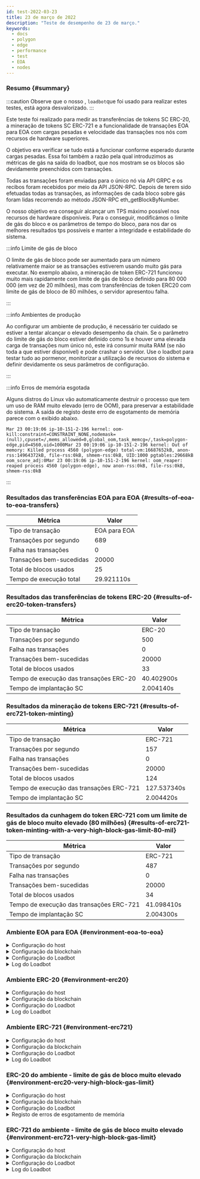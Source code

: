 ```yaml
---
id: test-2022-03-23
title: 23 de março de 2022
description: "Teste de desempenho de 23 de março."
keywords:
  - docs
  - polygon
  - edge
  - performance
  - test
  - EOA
  - nodes
---
```


### Resumo {#summary}

:::caution
Observe que o nosso , `loadbot`que foi usado para realizar estes testes, está agora desvalorizado.
:::

Este teste foi realizado para medir as transferências de tokens SC ERC-20, a mineração de tokens SC ERC-721 e a funcionalidade de transações EOA para EOA com cargas pesadas e velocidade das transações nos nós com recursos de hardware superiores.

O objetivo era verificar se tudo está a funcionar conforme esperado durante cargas pesadas. Essa foi também a razão pela qual introduzimos as métricas de gás na saída do loadbot, que nos mostram se os blocos são devidamente preenchidos com transações.

Todas as transações foram enviadas para o único nó via API GRPC e os recibos foram recebidos por meio da API JSON-RPC. Depois de terem sido efetuadas todas as transações, as informações de cada bloco sobre gás foram lidas recorrendo ao método JSON-RPC eth_getBlockByNumber.

O nosso objetivo era conseguir alcançar um TPS máximo possível nos recursos de hardware disponíveis.
Para o conseguir, modificámos o limite de gás do bloco e os parâmetros de tempo do bloco, para nos dar os melhores resultados tps possíveis e manter a integridade e estabilidade do sistema.

:::info Limite de gás de bloco

O limite de gás de bloco pode ser aumentado para um número relativamente maior se as transações estiverem usando muito gás para executar.
No exemplo abaixo, a mineração de token ERC-721 funcionou muito mais rapidamente com limite de gás de bloco definido para 80 000 000 (em vez de 20 milhões), mas com transferências de token ERC20 com limite de gás de bloco de 80 milhões, o servidor apresentou falha.

:::

:::info Ambientes de produção

Ao configurar um ambiente de produção, é necessário ter cuidado se estiver a tentar alcançar o elevado desempenho da chain.
Se o parâmetro do limite de gás do bloco estiver definido como 1s e houver uma elevada carga de transações num único nó, este irá consumir muita RAM (se não toda a que estiver disponível) e pode crashar o servidor.
Use o loadbot para testar tudo ao pormenor, monitorizar a utilização de recursos do sistema e definir devidamente os seus parâmetros de configuração.

:::

:::info Erros de memória esgotada

Alguns distros do Linux vão automaticamente destruir o processo que tem um uso de RAM muito elevado (erro de OOM), para preservar a estabilidade do sistema.
A saída de registo deste erro de esgotamento de memória parece com o exibido abaixo.
```
Mar 23 00:19:06 ip-10-151-2-196 kernel: oom-kill:constraint=CONSTRAINT_NONE,nodemask=(null),cpuset=/,mems_allowed=0,global_oom,task_memcg=/,task=polygon-edge,pid=4560,uid=1000Mar 23 00:19:06 ip-10-151-2-196 kernel: Out of memory: Killed process 4560 (polygon-edge) total-vm:16687652kB, anon-rss:14964372kB, file-rss:0kB, shmem-rss:0kB, UID:1000 pgtables:29668kB oom_score_adj:0Mar 23 00:19:06 ip-10-151-2-196 kernel: oom_reaper: reaped process 4560 (polygon-edge), now anon-rss:0kB, file-rss:0kB, shmem-rss:0kB
```
:::

### Resultados das transferências EOA para EOA {#results-of-eoa-to-eoa-transfers}
| Métrica | Valor |
| ------ | ----- |
| Tipo de transação | EOA para EOA |
| Transações por segundo | 689 |
| Falha nas transações | 0 |
| Transações bem-sucedidas | 20000 |
| Total de blocos usados | 25 |
| Tempo de execução total | 29.921110s |

### Resultados das transferências de tokens ERC-20 {#results-of-erc20-token-transfers}

| Métrica | Valor |
| ------ | ----- |
| Tipo de transação | ERC-20 |
| Transações por segundo | 500 |
| Falha nas transações | 0 |
| Transações bem-sucedidas | 20000 |
| Total de blocos usados | 33 |
| Tempo de execução das transações ERC-20 | 40.402900s |
| Tempo de implantação SC | 2.004140s |

### Resultados da mineração de tokens ERC-721 {#results-of-erc721-token-minting}

| Métrica | Valor |
| ------ | ----- |
| Tipo de transação | ERC-721 |
| Transações por segundo | 157 |
| Falha nas transações | 0 |
| Transações bem-sucedidas | 20000 |
| Total de blocos usados | 124 |
| Tempo de execução das transações ERC-721 | 127.537340s |
| Tempo de implantação SC | 2.004420s |


### Resultados da cunhagem do token ERC-721 com um limite de gás de bloco muito elevado (80 milhões) {#results-of-erc721-token-minting-with-a-very-high-block-gas-limit-80-mil}
| Métrica | Valor |
| ------ | ----- |
| Tipo de transação | ERC-721 |
| Transações por segundo | 487 |
| Falha nas transações | 0 |
| Transações bem-sucedidas | 20000 |
| Total de blocos usados | 34 |
| Tempo de execução das transações ERC-721 | 41.098410s |
| Tempo de implantação SC | 2.004300s |


### Ambiente EOA para EOA {#environment-eoa-to-eoa}
<details>
  <summary>Configuração do host</summary>
  <div>
    <div>
        <table>
            <tr>
                <td>Fornecedor de serviços na nuvem</td>
                <td>AWS</td>
            </tr>
            <tr>
                <td>Tamanho da instância</td>
                <td>c5.2xlarge</td>
            </tr>
            <tr>
                <td>Networking</td>
                <td>subnet privada</td>
            </tr>
            <tr>
                <td>Sistema operativo</td>
                <td>Amazon Linux 2 AMI (HVM) - Kernel 5.10</td>
            </tr>
            <tr>
                <td>Limite do descritor do ficheiro</td>
                <td>65535</td>
            </tr>
            <tr>
                <td>Máx. de processos do utilizador</td>
                <td>65535</td>
            </tr>
        </table>
    </div>
    <br/>
  </div>
</details>

<details>
  <summary>Configuração da blockchain</summary>
  <div>
    <div>
        <table>
            <tr>
                <td>Versão do Polygon Edge</td>
                <td>Commit <a href="https://github.com/0xPolygon/polygon-edge/commit/06e11eac8da98c79c938fc53dda2da3318cfbe04">06e11eac8da98c79c938fc53dda2da3318cfbe04</a> no branch de desenvolvimento</td>
            </tr>
            <tr>
                <td>Nós validadores</td>
                <td>4</td>
            </tr>
            <tr>
                <td>Nós não-validadores</td>
                <td>0</td>
            </tr>
            <tr>
                <td>Consenso</td>
                <td>IBFT PoA</td>
            </tr>
            <tr>
                <td>Tempo do bloco</td>
                <td>1s</td>
            </tr>
            <tr>
                <td>Limite de gás do bloco</td>
                <td>20000000</td>
            </tr>
            <tr>
                <td>Máx. de slots</td>
                <td>1000000</td>
            </tr>
            <tr>
                <td>Utilização média do bloco</td>
                <td>84,00%</td>
            </tr>
        </table>
    </div>
    <br/>
  </div>
</details>

<details>
  <summary>Configuração do Loadbot</summary>
  <div>
    <div>
        <table>
            <tr>
                <td>Total de transações</td>
                <td>20000</td>
            </tr>
            <tr>
                <td>Transações enviadas por segundo</td>
                <td>689</td>
            </tr>
            <tr>
                <td>Tipo de transações</td>
                <td>Transferências EOA para EOA</td>
            </tr>
        </table>
    </div>
    <br/>
  </div>
</details>

<details>
    <summary>Log do Loadbot</summary>

    [COUNT DATA]
    Transactions submitted = 20000
    Transactions failed    = 0

    [APPROXIMATE TPS]
    Approximate number of transactions per second = 689

    [TURN AROUND DATA]
    Average transaction turn around = 5.685740s
    Fastest transaction turn around = 2.004480s
    Slowest transaction turn around = 9.013790s
    Total loadbot execution time    = 29.921110s

    [BLOCK DATA]
    Blocks required = 25

    Block #435 = 865 txns (18165000 gasUsed / 20000000 gasLimit) utilization = 90.83%
    Block #436 = 952 txns (19992000 gasUsed / 20000000 gasLimit) utilization = 99.96%
    Block #437 = 360 txns (7560000 gasUsed / 20000000 gasLimit) utilization  = 37.80%
    Block #438 = 952 txns (19992000 gasUsed / 20000000 gasLimit) utilization = 99.96%
    Block #439 = 952 txns (19992000 gasUsed / 20000000 gasLimit) utilization = 99.96%
    Block #440 = 952 txns (19992000 gasUsed / 20000000 gasLimit) utilization = 99.96%
    Block #442 = 952 txns (19992000 gasUsed / 20000000 gasLimit) utilization = 99.96%
    Block #443 = 952 txns (19992000 gasUsed / 20000000 gasLimit) utilization = 99.96%
    Block #444 = 952 txns (19992000 gasUsed / 20000000 gasLimit) utilization = 99.96%
    Block #445 = 157 txns (3297000 gasUsed / 20000000 gasLimit) utilization  = 16.48%
    Block #446 = 952 txns (19992000 gasUsed / 20000000 gasLimit) utilization = 99.96%
    Block #447 = 952 txns (19992000 gasUsed / 20000000 gasLimit) utilization = 99.96%
    Block #448 = 952 txns (19992000 gasUsed / 20000000 gasLimit) utilization = 99.96%
    Block #450 = 952 txns (19992000 gasUsed / 20000000 gasLimit) utilization = 99.96%
    Block #451 = 952 txns (19992000 gasUsed / 20000000 gasLimit) utilization = 99.96%
    Block #452 = 952 txns (19992000 gasUsed / 20000000 gasLimit) utilization = 99.96%
    Block #453 = 363 txns (7623000 gasUsed / 20000000 gasLimit) utilization  = 38.12%
    Block #454 = 952 txns (19992000 gasUsed / 20000000 gasLimit) utilization = 99.96%
    Block #455 = 952 txns (19992000 gasUsed / 20000000 gasLimit) utilization = 99.96%
    Block #456 = 952 txns (19992000 gasUsed / 20000000 gasLimit) utilization = 99.96%
    Block #458 = 952 txns (19992000 gasUsed / 20000000 gasLimit) utilization = 99.96%
    Block #459 = 952 txns (19992000 gasUsed / 20000000 gasLimit) utilization = 99.96%
    Block #460 = 952 txns (19992000 gasUsed / 20000000 gasLimit) utilization = 99.96%
    Block #461 = 16 txns (336000 gasUsed / 20000000 gasLimit) utilization    = 1.68%
    Block #462 = 151 txns (3171000 gasUsed / 20000000 gasLimit) utilization  = 15.86%

    [AVERAGE BLOCK UTILIZATION]
    Average utilization acorss all blocks = 84.00%
</details>

### Ambiente ERC-20 {#environment-erc20}
<details>
  <summary>Configuração do host</summary>
  <div>
    <div>
        <table>
            <tr>
                <td>Fornecedor de serviços na nuvem</td>
                <td>AWS</td>
            </tr>
            <tr>
                <td>Tamanho da instância</td>
                <td>c5.2xlarge</td>
            </tr>
            <tr>
                <td>Networking</td>
                <td>subnet privada</td>
            </tr>
            <tr>
                <td>Sistema operativo</td>
                <td>Amazon Linux 2 AMI (HVM) - Kernel 5.10</td>
            </tr>
            <tr>
                <td>Limite do descritor do ficheiro</td>
                <td>65535</td>
            </tr>
            <tr>
                <td>Máx. de processos do utilizador</td>
                <td>65535</td>
            </tr>
        </table>
    </div>
    <br/>
  </div>
</details>

<details>
  <summary>Configuração da blockchain</summary>
  <div>
    <div>
        <table>
            <tr>
                <td>Versão do Polygon Edge</td>
                <td>Commit <a href="https://github.com/0xPolygon/polygon-edge/commit/06e11eac8da98c79c938fc53dda2da3318cfbe04">06e11eac8da98c79c938fc53dda2da3318cfbe04</a> no branch de desenvolvimento</td>
            </tr>
            <tr>
                <td>Nós validadores</td>
                <td>4</td>
            </tr>
            <tr>
                <td>Nós não-validadores</td>
                <td>0</td>
            </tr>
            <tr>
                <td>Consenso</td>
                <td>IBFT PoA</td>
            </tr>
            <tr>
                <td>Tempo do bloco</td>
                <td>1s</td>
            </tr>
            <tr>
                <td>Limite de gás do bloco</td>
                <td>20000000</td>
            </tr>
            <tr>
                <td>Máx. de slots</td>
                <td>1000000</td>
            </tr>
            <tr>
                <td>Utilização média do bloco</td>
                <td>88,38%</td>
            </tr>
        </table>
    </div>
    <br/>
  </div>
</details>

<details>
  <summary>Configuração do Loadbot</summary>
  <div>
    <div>
        <table>
            <tr>
                <td>Total de transações</td>
                <td>20000</td>
            </tr>
            <tr>
                <td>Transações enviadas por segundo</td>
                <td>500</td>
            </tr>
            <tr>
                <td>Tipo de transações</td>
                <td>Transferências ERC-20 para ERC-20</td>
            </tr>
        </table>
    </div>
    <br/>
  </div>
</details>

<details>
    <summary>Log do Loadbot</summary>

    [COUNT DATA]
    Transactions submitted = 20000
    Transactions failed    = 0

    [APPROXIMATE TPS]
    Approximate number of transactions per second = 500

    [CONTRACT DEPLOYMENT DATA]
    Contract address     = 0xfCCb5bC1E2EdCcE6336f3C3112af488E9f7fFd45
    Total execution time = 2.004140s

    [CONTRACT BLOCK DATA]
    Blocks required = 1

    Block #643 = 1 txns (1055769 gasUsed / 20000000 gasLimit) utilization = 5.28%

    [TURN AROUND DATA]
    Average transaction turn around = 10.011350s
    Fastest transaction turn around = 2.005370s
    Slowest transaction turn around = 18.039780s
    Total loadbot execution time    = 40.402900s

    [BLOCK DATA]
    Blocks required = 33

    Block #645 = 684 txns (19962000 gasUsed / 20000000 gasLimit) utilization = 99.81%
    Block #646 = 685 txns (19976150 gasUsed / 20000000 gasLimit) utilization = 99.88%
    Block #647 = 685 txns (19976150 gasUsed / 20000000 gasLimit) utilization = 99.88%
    Block #648 = 685 txns (19976150 gasUsed / 20000000 gasLimit) utilization = 99.88%
    Block #650 = 685 txns (19976150 gasUsed / 20000000 gasLimit) utilization = 99.88%
    Block #651 = 685 txns (19976150 gasUsed / 20000000 gasLimit) utilization = 99.88%
    Block #652 = 685 txns (19976150 gasUsed / 20000000 gasLimit) utilization = 99.88%
    Block #653 = 1 txns (37550 gasUsed / 20000000 gasLimit) utilization      = 0.19%
    Block #654 = 685 txns (19976150 gasUsed / 20000000 gasLimit) utilization = 99.88%
    Block #655 = 685 txns (19976150 gasUsed / 20000000 gasLimit) utilization = 99.88%
    Block #656 = 685 txns (19976150 gasUsed / 20000000 gasLimit) utilization = 99.88%
    Block #657 = 200 txns (5838400 gasUsed / 20000000 gasLimit) utilization  = 29.19%
    Block #658 = 685 txns (19976150 gasUsed / 20000000 gasLimit) utilization = 99.88%
    Block #659 = 685 txns (19976150 gasUsed / 20000000 gasLimit) utilization = 99.88%
    Block #660 = 685 txns (19976150 gasUsed / 20000000 gasLimit) utilization = 99.88%
    Block #661 = 200 txns (5838400 gasUsed / 20000000 gasLimit) utilization  = 29.19%
    Block #662 = 685 txns (19976150 gasUsed / 20000000 gasLimit) utilization = 99.88%
    Block #663 = 685 txns (19976150 gasUsed / 20000000 gasLimit) utilization = 99.88%
    Block #664 = 685 txns (19976150 gasUsed / 20000000 gasLimit) utilization = 99.88%
    Block #666 = 685 txns (19976150 gasUsed / 20000000 gasLimit) utilization = 99.88%
    Block #667 = 685 txns (19976150 gasUsed / 20000000 gasLimit) utilization = 99.88%
    Block #668 = 685 txns (19976150 gasUsed / 20000000 gasLimit) utilization = 99.88%
    Block #669 = 414 txns (12076500 gasUsed / 20000000 gasLimit) utilization = 60.38%
    Block #670 = 685 txns (19976150 gasUsed / 20000000 gasLimit) utilization = 99.88%
    Block #671 = 685 txns (19976150 gasUsed / 20000000 gasLimit) utilization = 99.88%
    Block #672 = 685 txns (19976150 gasUsed / 20000000 gasLimit) utilization = 99.88%
    Block #673 = 46 txns (1349300 gasUsed / 20000000 gasLimit) utilization   = 6.75%
    Block #674 = 685 txns (19976150 gasUsed / 20000000 gasLimit) utilization = 99.88%
    Block #675 = 685 txns (19976150 gasUsed / 20000000 gasLimit) utilization = 99.88%
    Block #676 = 685 txns (19976150 gasUsed / 20000000 gasLimit) utilization = 99.88%
    Block #678 = 685 txns (19976150 gasUsed / 20000000 gasLimit) utilization = 99.88%
    Block #679 = 685 txns (19976150 gasUsed / 20000000 gasLimit) utilization = 99.88%
    Block #680 = 645 txns (18810150 gasUsed / 20000000 gasLimit) utilization = 94.05%

    [AVERAGE BLOCK UTILIZATION]
    Average utilization acorss all blocks = 88.38%

</details>

### Ambiente ERC-721 {#environment-erc721}
<details>
  <summary>Configuração do host</summary>
  <div>
    <div>
        <table>
            <tr>
                <td>Fornecedor de serviços na nuvem</td>
                <td>AWS</td>
            </tr>
            <tr>
                <td>Tamanho da instância</td>
                <td>c5.2xlarge</td>
            </tr>
            <tr>
                <td>Networking</td>
                <td>subnet privada</td>
            </tr>
            <tr>
                <td>Sistema operativo</td>
                <td>Amazon Linux 2 AMI (HVM) - Kernel 5.10</td>
            </tr>
            <tr>
                <td>Limite do descritor do ficheiro</td>
                <td>65535</td>
            </tr>
            <tr>
                <td>Máx. de processos do utilizador</td>
                <td>65535</td>
            </tr>
        </table>
    </div>
    <br/>
  </div>
</details>

<details>
  <summary>Configuração da blockchain</summary>
  <div>
    <div>
        <table>
            <tr>
                <td>Versão do Polygon Edge</td>
                <td>Commit <a href="https://github.com/0xPolygon/polygon-edge/commit/06e11eac8da98c79c938fc53dda2da3318cfbe04">06e11eac8da98c79c938fc53dda2da3318cfbe04</a> no branch de desenvolvimento</td>
            </tr>
            <tr>
                <td>Nós validadores</td>
                <td>4</td>
            </tr>
            <tr>
                <td>Nós não-validadores</td>
                <td>0</td>
            </tr>
            <tr>
                <td>Consenso</td>
                <td>IBFT PoA</td>
            </tr>
            <tr>
                <td>Tempo do bloco</td>
                <td>1s</td>
            </tr>
            <tr>
                <td>Limite de gás do bloco</td>
                <td>20000000</td>
            </tr>
            <tr>
                <td>Máx. de slots</td>
                <td>1000000</td>
            </tr>
            <tr>
                <td>Utilização média do bloco</td>
                <td>92,90%</td>
            </tr>
        </table>
    </div>
    <br/>
  </div>
</details>

<details>
  <summary>Configuração do Loadbot</summary>
  <div>
    <div>
        <table>
            <tr>
                <td>Total de transações</td>
                <td>20000</td>
            </tr>
            <tr>
                <td>Transações enviadas por segundo</td>
                <td>157</td>
            </tr>
            <tr>
                <td>Tipo de transações</td>
                <td>Cunhagem de tokens ERC-721</td>
            </tr>
        </table>
    </div>
    <br/>
  </div>
</details>

<details>
    <summary>Log do Loadbot</summary>

    [COUNT DATA]
    Transactions submitted = 20000
    Transactions failed    = 0

    [APPROXIMATE TPS]
    Approximate number of transactions per second = 157

    [CONTRACT DEPLOYMENT DATA]
    Contract address     = 0x04D4F76817D951fc15E08392cBB056B50fea64aa
    Total execution time = 2.004420s

    [CONTRACT BLOCK DATA]
    Blocks required = 1

    Block #1173 = 1 txns (2528760 gasUsed / 20000000 gasLimit) utilization = 12.64%

    [TURN AROUND DATA]
    Average transaction turn around = 53.282990s
    Fastest transaction turn around = 2.003130s
    Slowest transaction turn around = 105.151960s
    Total loadbot execution time    = 127.537340s

    [BLOCK DATA]
    Blocks required = 124

    Block #1175 = 173 txns (19958658 gasUsed / 20000000 gasLimit) utilization = 99.79%
    Block #1176 = 173 txns (19928658 gasUsed / 20000000 gasLimit) utilization = 99.64%
    Block #1177 = 173 txns (19928658 gasUsed / 20000000 gasLimit) utilization = 99.64%
    Block #1178 = 173 txns (19928658 gasUsed / 20000000 gasLimit) utilization = 99.64%
    Block #1179 = 173 txns (19928658 gasUsed / 20000000 gasLimit) utilization = 99.64%
    Block #1180 = 173 txns (19928658 gasUsed / 20000000 gasLimit) utilization = 99.64%
    Block #1181 = 173 txns (19928658 gasUsed / 20000000 gasLimit) utilization = 99.64%
    Block #1182 = 173 txns (19928658 gasUsed / 20000000 gasLimit) utilization = 99.64%
    Block #1183 = 173 txns (19928658 gasUsed / 20000000 gasLimit) utilization = 99.64%
    Block #1184 = 173 txns (19928658 gasUsed / 20000000 gasLimit) utilization = 99.64%
    Block #1185 = 173 txns (19928658 gasUsed / 20000000 gasLimit) utilization = 99.64%
    Block #1186 = 173 txns (19928658 gasUsed / 20000000 gasLimit) utilization = 99.64%
    Block #1187 = 173 txns (19928658 gasUsed / 20000000 gasLimit) utilization = 99.64%
    Block #1188 = 173 txns (19928658 gasUsed / 20000000 gasLimit) utilization = 99.64%
    Block #1189 = 173 txns (19928658 gasUsed / 20000000 gasLimit) utilization = 99.64%
    Block #1190 = 173 txns (19928658 gasUsed / 20000000 gasLimit) utilization = 99.64%
    Block #1191 = 173 txns (19928658 gasUsed / 20000000 gasLimit) utilization = 99.64%
    Block #1192 = 47 txns (5420262 gasUsed / 20000000 gasLimit) utilization   = 27.10%
    Block #1193 = 173 txns (19928658 gasUsed / 20000000 gasLimit) utilization = 99.64%
    Block #1194 = 173 txns (19928658 gasUsed / 20000000 gasLimit) utilization = 99.64%
    Block #1195 = 173 txns (19928658 gasUsed / 20000000 gasLimit) utilization = 99.64%
    Block #1196 = 173 txns (19928658 gasUsed / 20000000 gasLimit) utilization = 99.64%
    Block #1197 = 173 txns (19928658 gasUsed / 20000000 gasLimit) utilization = 99.64%
    Block #1198 = 173 txns (19928658 gasUsed / 20000000 gasLimit) utilization = 99.64%
    Block #1199 = 173 txns (19928658 gasUsed / 20000000 gasLimit) utilization = 99.64%
    Block #1200 = 173 txns (19928658 gasUsed / 20000000 gasLimit) utilization = 99.64%
    Block #1201 = 173 txns (19928658 gasUsed / 20000000 gasLimit) utilization = 99.64%
    Block #1202 = 173 txns (19928658 gasUsed / 20000000 gasLimit) utilization = 99.64%
    Block #1203 = 173 txns (19928658 gasUsed / 20000000 gasLimit) utilization = 99.64%
    Block #1204 = 45 txns (5189970 gasUsed / 20000000 gasLimit) utilization   = 25.95%
    Block #1205 = 173 txns (19928658 gasUsed / 20000000 gasLimit) utilization = 99.64%
    Block #1206 = 173 txns (19928658 gasUsed / 20000000 gasLimit) utilization = 99.64%
    Block #1207 = 173 txns (19928658 gasUsed / 20000000 gasLimit) utilization = 99.64%
    Block #1208 = 59 txns (6802014 gasUsed / 20000000 gasLimit) utilization   = 34.01%
    Block #1209 = 173 txns (19928658 gasUsed / 20000000 gasLimit) utilization = 99.64%
    Block #1210 = 173 txns (19928658 gasUsed / 20000000 gasLimit) utilization = 99.64%
    Block #1211 = 173 txns (19928658 gasUsed / 20000000 gasLimit) utilization = 99.64%
    Block #1212 = 173 txns (19928658 gasUsed / 20000000 gasLimit) utilization = 99.64%
    Block #1213 = 173 txns (19928658 gasUsed / 20000000 gasLimit) utilization = 99.64%
    Block #1214 = 173 txns (19928658 gasUsed / 20000000 gasLimit) utilization = 99.64%
    Block #1215 = 173 txns (19928658 gasUsed / 20000000 gasLimit) utilization = 99.64%
    Block #1216 = 42 txns (4844532 gasUsed / 20000000 gasLimit) utilization   = 24.22%
    Block #1217 = 173 txns (19928658 gasUsed / 20000000 gasLimit) utilization = 99.64%
    Block #1218 = 173 txns (19928658 gasUsed / 20000000 gasLimit) utilization = 99.64%
    Block #1219 = 173 txns (19928658 gasUsed / 20000000 gasLimit) utilization = 99.64%
    Block #1220 = 173 txns (19928658 gasUsed / 20000000 gasLimit) utilization = 99.64%
    Block #1221 = 173 txns (19928658 gasUsed / 20000000 gasLimit) utilization = 99.64%
    Block #1222 = 173 txns (19928658 gasUsed / 20000000 gasLimit) utilization = 99.64%
    Block #1223 = 173 txns (19928658 gasUsed / 20000000 gasLimit) utilization = 99.64%
    Block #1224 = 26 txns (3002196 gasUsed / 20000000 gasLimit) utilization   = 15.01%
    Block #1225 = 173 txns (19928658 gasUsed / 20000000 gasLimit) utilization = 99.64%
    Block #1226 = 173 txns (19928658 gasUsed / 20000000 gasLimit) utilization = 99.64%
    Block #1227 = 173 txns (19928658 gasUsed / 20000000 gasLimit) utilization = 99.64%
    Block #1228 = 173 txns (19928658 gasUsed / 20000000 gasLimit) utilization = 99.64%
    Block #1229 = 173 txns (19928658 gasUsed / 20000000 gasLimit) utilization = 99.64%
    Block #1230 = 173 txns (19928658 gasUsed / 20000000 gasLimit) utilization = 99.64%
    Block #1231 = 173 txns (19928658 gasUsed / 20000000 gasLimit) utilization = 99.64%
    Block #1232 = 76 txns (8759496 gasUsed / 20000000 gasLimit) utilization   = 43.80%
    Block #1233 = 173 txns (19928658 gasUsed / 20000000 gasLimit) utilization = 99.64%
    Block #1234 = 173 txns (19928658 gasUsed / 20000000 gasLimit) utilization = 99.64%
    Block #1235 = 173 txns (19928658 gasUsed / 20000000 gasLimit) utilization = 99.64%
    Block #1236 = 90 txns (10371540 gasUsed / 20000000 gasLimit) utilization  = 51.86%
    Block #1237 = 173 txns (19928658 gasUsed / 20000000 gasLimit) utilization = 99.64%
    Block #1238 = 173 txns (19928658 gasUsed / 20000000 gasLimit) utilization = 99.64%
    Block #1239 = 173 txns (19928658 gasUsed / 20000000 gasLimit) utilization = 99.64%
    Block #1240 = 173 txns (19928658 gasUsed / 20000000 gasLimit) utilization = 99.64%
    Block #1241 = 173 txns (19928658 gasUsed / 20000000 gasLimit) utilization = 99.64%
    Block #1242 = 173 txns (19928658 gasUsed / 20000000 gasLimit) utilization = 99.64%
    Block #1243 = 173 txns (19928658 gasUsed / 20000000 gasLimit) utilization = 99.64%
    Block #1244 = 173 txns (19928658 gasUsed / 20000000 gasLimit) utilization = 99.64%
    Block #1245 = 173 txns (19928658 gasUsed / 20000000 gasLimit) utilization = 99.64%
    Block #1246 = 173 txns (19928658 gasUsed / 20000000 gasLimit) utilization = 99.64%
    Block #1247 = 173 txns (19928658 gasUsed / 20000000 gasLimit) utilization = 99.64%
    Block #1248 = 173 txns (19928658 gasUsed / 20000000 gasLimit) utilization = 99.64%
    Block #1249 = 173 txns (19928658 gasUsed / 20000000 gasLimit) utilization = 99.64%
    Block #1250 = 173 txns (19928658 gasUsed / 20000000 gasLimit) utilization = 99.64%
    Block #1251 = 173 txns (19928658 gasUsed / 20000000 gasLimit) utilization = 99.64%
    Block #1252 = 173 txns (19928658 gasUsed / 20000000 gasLimit) utilization = 99.64%
    Block #1253 = 173 txns (19928658 gasUsed / 20000000 gasLimit) utilization = 99.64%
    Block #1254 = 173 txns (19928658 gasUsed / 20000000 gasLimit) utilization = 99.64%
    Block #1255 = 173 txns (19928658 gasUsed / 20000000 gasLimit) utilization = 99.64%
    Block #1256 = 173 txns (19928658 gasUsed / 20000000 gasLimit) utilization = 99.64%
    Block #1257 = 173 txns (19928658 gasUsed / 20000000 gasLimit) utilization = 99.64%
    Block #1258 = 173 txns (19928658 gasUsed / 20000000 gasLimit) utilization = 99.64%
    Block #1259 = 173 txns (19928658 gasUsed / 20000000 gasLimit) utilization = 99.64%
    Block #1260 = 99 txns (11407854 gasUsed / 20000000 gasLimit) utilization  = 57.04%
    Block #1261 = 173 txns (19928658 gasUsed / 20000000 gasLimit) utilization = 99.64%
    Block #1262 = 173 txns (19928658 gasUsed / 20000000 gasLimit) utilization = 99.64%
    Block #1263 = 173 txns (19928658 gasUsed / 20000000 gasLimit) utilization = 99.64%
    Block #1264 = 173 txns (19928658 gasUsed / 20000000 gasLimit) utilization = 99.64%
    Block #1265 = 173 txns (19928658 gasUsed / 20000000 gasLimit) utilization = 99.64%
    Block #1266 = 173 txns (19928658 gasUsed / 20000000 gasLimit) utilization = 99.64%
    Block #1267 = 173 txns (19928658 gasUsed / 20000000 gasLimit) utilization = 99.64%
    Block #1268 = 18 txns (2081028 gasUsed / 20000000 gasLimit) utilization   = 10.41%
    Block #1269 = 173 txns (19928658 gasUsed / 20000000 gasLimit) utilization = 99.64%
    Block #1270 = 173 txns (19928658 gasUsed / 20000000 gasLimit) utilization = 99.64%
    Block #1271 = 173 txns (19928658 gasUsed / 20000000 gasLimit) utilization = 99.64%
    Block #1272 = 173 txns (19928658 gasUsed / 20000000 gasLimit) utilization = 99.64%
    Block #1273 = 173 txns (19928658 gasUsed / 20000000 gasLimit) utilization = 99.64%
    Block #1274 = 173 txns (19928658 gasUsed / 20000000 gasLimit) utilization = 99.64%
    Block #1275 = 173 txns (19928658 gasUsed / 20000000 gasLimit) utilization = 99.64%
    Block #1276 = 173 txns (19928658 gasUsed / 20000000 gasLimit) utilization = 99.64%
    Block #1277 = 173 txns (19928658 gasUsed / 20000000 gasLimit) utilization = 99.64%
    Block #1278 = 173 txns (19928658 gasUsed / 20000000 gasLimit) utilization = 99.64%
    Block #1279 = 173 txns (19928658 gasUsed / 20000000 gasLimit) utilization = 99.64%
    Block #1280 = 173 txns (19928658 gasUsed / 20000000 gasLimit) utilization = 99.64%
    Block #1281 = 173 txns (19928658 gasUsed / 20000000 gasLimit) utilization = 99.64%
    Block #1282 = 173 txns (19928658 gasUsed / 20000000 gasLimit) utilization = 99.64%
    Block #1283 = 173 txns (19928658 gasUsed / 20000000 gasLimit) utilization = 99.64%
    Block #1284 = 173 txns (19928658 gasUsed / 20000000 gasLimit) utilization = 99.64%
    Block #1285 = 173 txns (19928658 gasUsed / 20000000 gasLimit) utilization = 99.64%
    Block #1286 = 173 txns (19928658 gasUsed / 20000000 gasLimit) utilization = 99.64%
    Block #1287 = 173 txns (19928658 gasUsed / 20000000 gasLimit) utilization = 99.64%
    Block #1288 = 78 txns (8989788 gasUsed / 20000000 gasLimit) utilization   = 44.95%
    Block #1289 = 173 txns (19928658 gasUsed / 20000000 gasLimit) utilization = 99.64%
    Block #1290 = 173 txns (19928658 gasUsed / 20000000 gasLimit) utilization = 99.64%
    Block #1291 = 173 txns (19928658 gasUsed / 20000000 gasLimit) utilization = 99.64%
    Block #1292 = 173 txns (19928658 gasUsed / 20000000 gasLimit) utilization = 99.64%
    Block #1293 = 173 txns (19928658 gasUsed / 20000000 gasLimit) utilization = 99.64%
    Block #1294 = 173 txns (19928658 gasUsed / 20000000 gasLimit) utilization = 99.64%
    Block #1295 = 173 txns (19928658 gasUsed / 20000000 gasLimit) utilization = 99.64%
    Block #1296 = 30 txns (3462780 gasUsed / 20000000 gasLimit) utilization   = 17.31%
    Block #1297 = 173 txns (19928658 gasUsed / 20000000 gasLimit) utilization = 99.64%
    Block #1298 = 14 txns (1620444 gasUsed / 20000000 gasLimit) utilization   = 8.10%

    [AVERAGE BLOCK UTILIZATION]
    Average utilization acorss all blocks = 92.90%

</details>

### ERC-20 do ambiente - limite de gás de bloco muito elevado {#environment-erc20-very-high-block-gas-limit}
<details>
  <summary>Configuração do host</summary>
  <div>
    <div>
        <table>
            <tr>
                <td>Fornecedor de serviços na nuvem</td>
                <td>AWS</td>
            </tr>
            <tr>
                <td>Tamanho da instância</td>
                <td>c5.2xlarge</td>
            </tr>
            <tr>
                <td>Networking</td>
                <td>subnet privada</td>
            </tr>
            <tr>
                <td>Sistema operativo</td>
                <td>Amazon Linux 2 AMI (HVM) - Kernel 5.10</td>
            </tr>
            <tr>
                <td>Limite do descritor do ficheiro</td>
                <td>65535</td>
            </tr>
            <tr>
                <td>Máx. de processos do utilizador</td>
                <td>65535</td>
            </tr>
        </table>
    </div>
    <br/>
  </div>
</details>

<details>
  <summary>Configuração da blockchain</summary>
  <div>
    <div>
        <table>
            <tr>
                <td>Versão do Polygon Edge</td>
                <td>Commit <a href="https://github.com/0xPolygon/polygon-edge/commit/06e11eac8da98c79c938fc53dda2da3318cfbe04">06e11eac8da98c79c938fc53dda2da3318cfbe04</a> no branch de desenvolvimento</td>
            </tr>
            <tr>
                <td>Nós validadores</td>
                <td>4</td>
            </tr>
            <tr>
                <td>Nós não-validadores</td>
                <td>0</td>
            </tr>
            <tr>
                <td>Consenso</td>
                <td>IBFT PoA</td>
            </tr>
            <tr>
                <td>Tempo do bloco</td>
                <td>1s</td>
            </tr>
            <tr>
                <td>Limite de gás do bloco</td>
                <td>80000000</td>
            </tr>
            <tr>
                <td>Máx. de slots</td>
                <td>1000000</td>
            </tr>
            <tr>
                <td>Utilização média do bloco</td>
                <td>---</td>
            </tr>
        </table>
    </div>
    <br/>
  </div>
</details>

<details>
  <summary>Configuração do Loadbot</summary>
  <div>
    <div>
        <table>
            <tr>
                <td>Total de transações</td>
                <td>20000</td>
            </tr>
            <tr>
                <td>Transações enviadas por segundo</td>
                <td>---</td>
            </tr>
            <tr>
                <td>Tipo de transações</td>
                <td>Transferências ERC-20 para ERC-20</td>
            </tr>
        </table>
    </div>
    <br/>
  </div>
</details>

<details>
    <summary>Registo de erros de esgotamento de memória</summary>

    Mar 23 00:19:06 ip-10-151-2-196 kernel: oom-kill:constraint=CONSTRAINT_NONE,nodemask=(null),cpuset=/,mems_allowed=0,global_oom,task_memcg=/,task=polygon-edge,pid=4560,uid=1000
    Mar 23 00:19:06 ip-10-151-2-196 kernel: Out of memory: Killed process 4560 (polygon-edge) total-vm:16687652kB, anon-rss:14964372kB, file-rss:0kB, shmem-rss:0kB, UID:1000 pgtables:29668kB oom_score_adj:0
    Mar 23 00:19:06 ip-10-151-2-196 kernel: oom_reaper: reaped process 4560 (polygon-edge), now anon-rss:0kB, file-rss:0kB, shmem-rss:0kB   

</details>

### ERC-721 do ambiente - limite de gás de bloco muito elevado {#environment-erc721-very-high-block-gas-limit}
<details>
  <summary>Configuração do host</summary>
  <div>
    <div>
        <table>
            <tr>
                <td>Fornecedor de serviços na nuvem</td>
                <td>AWS</td>
            </tr>
            <tr>
                <td>Tamanho da instância</td>
                <td>c5.2xlarge</td>
            </tr>
            <tr>
                <td>Networking</td>
                <td>subnet privada</td>
            </tr>
            <tr>
                <td>Sistema operativo</td>
                <td>Amazon Linux 2 AMI (HVM) - Kernel 5.10</td>
            </tr>
            <tr>
                <td>Limite do descritor do ficheiro</td>
                <td>65535</td>
            </tr>
            <tr>
                <td>Máx. de processos do utilizador</td>
                <td>65535</td>
            </tr>
        </table>
    </div>
    <br/>
  </div>
</details>

<details>
  <summary>Configuração da blockchain</summary>
  <div>
    <div>
        <table>
            <tr>
                <td>Versão do Polygon Edge</td>
                <td>Commit <a href="https://github.com/0xPolygon/polygon-edge/commit/06e11eac8da98c79c938fc53dda2da3318cfbe04">06e11eac8da98c79c938fc53dda2da3318cfbe04</a> no branch de desenvolvimento</td>
            </tr>
            <tr>
                <td>Nós validadores</td>
                <td>4</td>
            </tr>
            <tr>
                <td>Nós não-validadores</td>
                <td>0</td>
            </tr>
            <tr>
                <td>Consenso</td>
                <td>IBFT PoA</td>
            </tr>
            <tr>
                <td>Tempo do bloco</td>
                <td>1s</td>
            </tr>
            <tr>
                <td>Limite de gás do bloco</td>
                <td>80000000</td>
            </tr>
            <tr>
                <td>Máx. de slots</td>
                <td>1000000</td>
            </tr>
            <tr>
                <td>Utilização média do bloco</td>
                <td>84,68%</td>
            </tr>
        </table>
    </div>
    <br/>
  </div>
</details>

<details>
  <summary>Configuração do Loadbot</summary>
  <div>
    <div>
        <table>
            <tr>
                <td>Total de transações</td>
                <td>20000</td>
            </tr>
            <tr>
                <td>Transações enviadas por segundo</td>
                <td>487</td>
            </tr>
            <tr>
                <td>Tipo de transações</td>
                <td>Cunhagem de tokens ERC-721</td>
            </tr>
        </table>
    </div>
    <br/>
  </div>
</details>

<details>
    <summary>Log do Loadbot</summary>

    [COUNT DATA]
    Transactions submitted = 20000
    Transactions failed    = 0

    [APPROXIMATE TPS]
    Approximate number of transactions per second = 487

    [CONTRACT DEPLOYMENT DATA]
    Contract address     = 0x4Ceff7F2f9fC9f150a42AfcabceEDABeB723E56f
    Total execution time = 2.004300s

    [CONTRACT BLOCK DATA]
    Blocks required = 1

    Block #17 = 1 txns (2528760 gasUsed / 80000000 gasLimit) utilization = 3.16%

    [TURN AROUND DATA]
    Average transaction turn around = 9.621830s
    Fastest transaction turn around = 2.006890s
    Slowest transaction turn around = 18.106630s
    Total loadbot execution time    = 41.098410s

    [BLOCK DATA]
    Blocks required = 34

    Block #19 = 694 txns (79949724 gasUsed / 80000000 gasLimit) utilization = 99.94%
    Block #20 = 694 txns (79919724 gasUsed / 80000000 gasLimit) utilization = 99.90%
    Block #21 = 694 txns (79919724 gasUsed / 80000000 gasLimit) utilization = 99.90%
    Block #22 = 694 txns (79919724 gasUsed / 80000000 gasLimit) utilization = 99.90%
    Block #23 = 694 txns (79919724 gasUsed / 80000000 gasLimit) utilization = 99.90%
    Block #24 = 694 txns (79919724 gasUsed / 80000000 gasLimit) utilization = 99.90%
    Block #25 = 150 txns (17280300 gasUsed / 80000000 gasLimit) utilization = 21.60%
    Block #26 = 694 txns (79919724 gasUsed / 80000000 gasLimit) utilization = 99.90%
    Block #27 = 694 txns (79919724 gasUsed / 80000000 gasLimit) utilization = 99.90%
    Block #28 = 694 txns (79919724 gasUsed / 80000000 gasLimit) utilization = 99.90%
    Block #29 = 25 txns (2887050 gasUsed / 80000000 gasLimit) utilization   = 3.61%
    Block #30 = 694 txns (79919724 gasUsed / 80000000 gasLimit) utilization = 99.90%
    Block #31 = 694 txns (79919724 gasUsed / 80000000 gasLimit) utilization = 99.90%
    Block #32 = 694 txns (79919724 gasUsed / 80000000 gasLimit) utilization = 99.90%
    Block #34 = 694 txns (79919724 gasUsed / 80000000 gasLimit) utilization = 99.90%
    Block #35 = 694 txns (79919724 gasUsed / 80000000 gasLimit) utilization = 99.90%
    Block #36 = 694 txns (79919724 gasUsed / 80000000 gasLimit) utilization = 99.90%
    Block #38 = 694 txns (79919724 gasUsed / 80000000 gasLimit) utilization = 99.90%
    Block #39 = 694 txns (79919724 gasUsed / 80000000 gasLimit) utilization = 99.90%
    Block #40 = 694 txns (79919724 gasUsed / 80000000 gasLimit) utilization = 99.90%
    Block #41 = 132 txns (15207672 gasUsed / 80000000 gasLimit) utilization = 19.01%
    Block #42 = 694 txns (79919724 gasUsed / 80000000 gasLimit) utilization = 99.90%
    Block #43 = 694 txns (79919724 gasUsed / 80000000 gasLimit) utilization = 99.90%
    Block #44 = 694 txns (79919724 gasUsed / 80000000 gasLimit) utilization = 99.90%
    Block #45 = 74 txns (8529204 gasUsed / 80000000 gasLimit) utilization   = 10.66%
    Block #46 = 694 txns (79919724 gasUsed / 80000000 gasLimit) utilization = 99.90%
    Block #47 = 694 txns (79919724 gasUsed / 80000000 gasLimit) utilization = 99.90%
    Block #48 = 694 txns (79919724 gasUsed / 80000000 gasLimit) utilization = 99.90%
    Block #50 = 694 txns (79919724 gasUsed / 80000000 gasLimit) utilization = 99.90%
    Block #51 = 694 txns (79919724 gasUsed / 80000000 gasLimit) utilization = 99.90%
    Block #52 = 694 txns (79919724 gasUsed / 80000000 gasLimit) utilization = 99.90%
    Block #53 = 5 txns (584130 gasUsed / 80000000 gasLimit) utilization     = 0.73%
    Block #54 = 694 txns (79919724 gasUsed / 80000000 gasLimit) utilization = 99.90%
    Block #55 = 182 txns (20964972 gasUsed / 80000000 gasLimit) utilization = 26.21%

    [AVERAGE BLOCK UTILIZATION]
    Average utilization acorss all blocks = 84.68%

</details>
